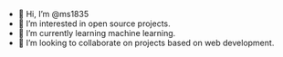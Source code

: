 - 👋 Hi, I’m @ms1835
- 👀 I’m interested in open source projects.
- 🌱 I’m currently learning machine learning.
- 💞️ I’m looking to collaborate on projects based on web development.


<!---
ms1835/ms1835 is a ✨ special ✨ repository because its `README.md` (this file) appears on your GitHub profile.
You can click the Preview link to take a look at your changes.
--->
